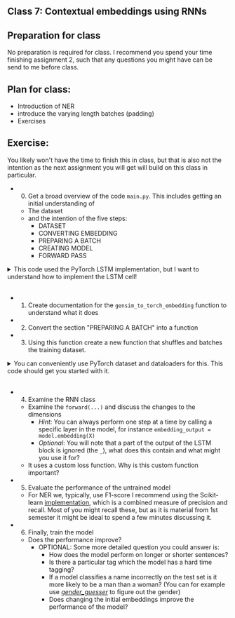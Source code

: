 ## Class 7: Contextual embeddings using RNNs


## Preparation for class

No preparation is required for class. I recommend you spend your time finishing assignment 2, such that any questions you might have can be send to me before class.


## Plan for class:
- Introduction of NER
- introduce the varying length batches (padding)
- Exercises

## Exercise:
You likely won't have the time to finish this in class, but that is also not the intention as the next assignment you will get will build on this class in particular.

- 0) Get a broad overview of the code `main.py`. This includes getting an initial understanding of
  - The dataset
  - and the intention of the five steps:
    - DATASET
    - CONVERTING EMBEDDING
    - PREPARING A BATCH
    - CREATING MODEL
    - FORWARD PASS 





<details>
    <summary>
This code used the PyTorch LSTM implementation, but I want to understand how to implement the LSTM cell!
    </summary>

Wonderful! However, the time doesn't allow for it, but you can take a look at the LSTM implementation [here](https://www.gushiciku.cn/pl/2A03/zh-tw). 
I also tried digging a bit deeper into the LSTM implementation in PyTorch but it is a C++ implementation.

</details>

<br /> 




- 1) Create documentation for the `gensim_to_torch_embedding` function to understand what it does
- 2) Convert the section "PREPARING A BATCH" into a function
- 3) Using this function create a new function that shuffles and batches the training dataset.

<details>
    <summary>
    You can conveniently use PyTorch dataset and dataloaders for this. This code should get you started with it.
    </summary>

```py
import torch


vocab= 1000
n_texts = 100

# create an example matrix 
tf_idf = torch.zeros(n_texts, vocab) 
# or X

labels = torch.zeros(n_texts)
# or y

from torch.utils.data import TensorDataset, dataloader

# create a dataset with X, y
ds = TensorDataset(tf_idf, labels)

# create a data loader, which shuffles and batches the dataset
loader = dataloader.DataLoader(ds, batch_size=10, shuffle=True)

for batch in loader:
    print(type(batch))
    print(len(batch))
    X, y = batch
    print(X.shape)
    print(y.shape)
    
    # fit model on each batch
    break # to only print once by stopping the loop
```


</details>

<br /> 


- 4) Examine the RNN class
  - Examine the `forward(...)` and discuss the changes to the dimensions
    - *Hint*: You can always perform one step at a time by calling a specific layer in the model, for instance `embedding_output = model.embedding(X)`
    - *Optional*: You will note that a part of the output of the LSTM block is ignored (the `_`), what does this contain and what might you use it for?
  - It uses a custom loss function. Why is this custom function important?
- 5) Evaluate the performance of the untrained model
  - For NER we, typically, use F1-score I recommend using the Scikit-learn [implementation](https://scikit-learn.org/stable/modules/generated/sklearn.metrics.f1_score.html), which is a combined measure of precision and recall. Most of you might recall these, but as it is material from 1st semester it might be ideal to spend a few minutes discussing it.
- 6) Finally, train the model
  - Does the performance improve?
    - OPTIONAL: Some more detailed question you could answer is:
      - How does the model perform on longer or shorter sentences?
      - Is there a particular tag which the model has a hard time tagging?
      - If a model classifies a name incorrectly on the test set is it more likely to be a man than a woman? (You can for example use [*gender_guesser*](https://pypi.org/project/gender-guesser/) to figure out the gender)
      - Does changing the initial embeddings improve the performance of the model?
